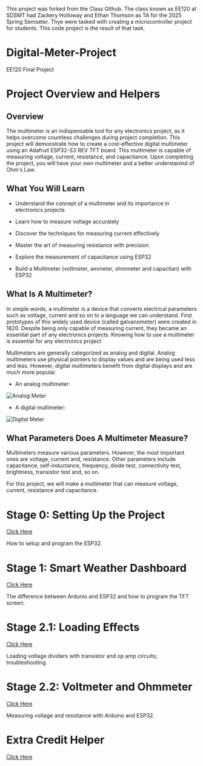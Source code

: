 This project was forked from the Class Github.  The class known as EE120 at SDSMT had Zackery Holloway and Ethan Thomson as TA for the 2025 Spring Semseter.  Thye were tasked with creating a microcontroller project for students.  This code project is the result of that task. 

# Digital-Meter-Project
EE120 Final Project 

# Project Overview and Helpers 

## Overview

The multimeter is an indispensable tool for any electronics project, as it helps overcome countless challenges during project completion. This project will demonstrate how to create a cost-effective digital multimeter using an Adafruit ESP32-S3 REV TFT board. This multimeter is capable of measuring voltage, current, resistance, and capacitance. Upon completing the project, you will have your own multimeter and a better understanind of Ohm's Law. 

## What You Will Learn 

- Understand the concept of a multimeter and its importance in electronics projects

- Learn how to measure voltage accurately

- Discover the techniques for measuring current effectively

- Master the art of measuring resistance with precision

- Explore the measurement of capacitance using ESP32

- Build a Multimeter (voltmeter, ammeter, ohmmeter and capacitan) with ESP32

## What Is A Multimeter?

In simple words, a multimeter is a device that converts electrical parameters such as voltage, current and so on to a language we can understand. First prototypes of this widely used device (called galvanometer) were created in 1820. Despite being only capable of measuring current, they became an essential part of any electronics projects. Knowing how to use a multimeter is essential for any electronics project

Multimeters are generally categorized as analog and digital. Analog multimeters use physical pointers to display values and are being used less and less. However, digital multimeters benefit from digital displays and are much more popular.

- An analog multimeter:

![Analog Meter](/assets/images/analog_meter.png)

- A digital multimeter:

![Digital Meter](/assets/images/digital_meter.png)


## What Parameters Does A Multimeter Measure?

Multimeters measure various parameters. However, the most important ones are voltage, current and, resistance. Other parameters include capacitance, self-inductance, frequency, diode test, connectivity test, brightness, transistor test and, so on.

For this project, we will make a multimeter that can measure voltage, current, resistance and capacitance.

# Stage 0: Setting Up the Project
[Click Here](https://github.com/SDSMT-EE120/Digital-Meter-Project/tree/main/Part0-Setup) 

How to setup and program the ESP32. 

# Stage 1: Smart Weather Dashboard 
[Click Here](https://github.com/SDSMT-EE120/Smart_Weather_Dashboard)

The difference between Ardunio and ESP32 and how to program the TFT screen. 

# Stage 2.1: Loading Effects
[Click Here](https://d2l.sdbor.edu/d2l/le/content/2015129/Home)

Loading voltage dividers with transistor and op amp circuits; troubleshooting.

# Stage 2.2: Voltmeter and Ohmmeter
[Click Here](https://github.com/SDSMT-EE120/Digital-Meter-Project/tree/main/Part2-Voltmeter%2BOhmmeter)

Measuring voltage and resistance with Arduino and ESP32.

# Extra Credit Helper 
[Click Here](https://download.kamami.pl/p1184865-esp32-s3-reverse-tft-feather.pdf)

